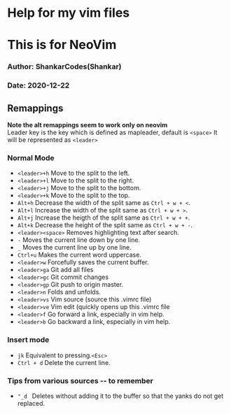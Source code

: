
# Help for my vim files
# This is for NeoVim
### Author: ShankarCodes(Shankar)
### Date:   2020-12-22

## Remappings
**Note the alt remappings seem to work only on neovim**\
Leader key is the key which is defined as mapleader, default is `<space>`
It will be represented as `<leader>`
### Normal Mode
* `<leader>+h` Move to the split to the left.
* `<leader>+l` Move to the split to the right.
* `<leader>+j` Move to the split to the bottom.
* `<leader>+k` Move to the split to the top.
* `Alt+h` Decrease the width of the split same as `Ctrl + w + <`.
* `Alt+l` Increase the width of the split same as `Ctrl + w + >`.
* `Alt+j` Increase the heigth of the split same as `Ctrl + w + +`.
* `Alt+k` Decrease the height of the split same as `Ctrl + w + -`.
* `<leader><space>` Removes highlighting text after search.
* `-` Moves the current line down by one line.
* `_` Moves the current line up by one line.
* `Ctrl+u` Makes the current word uppercase.
* `<leader>w` Forcefully saves the current buffer.
* `<leader>ga` Git add all files
* `<leader>gc` Git commit changes
* `<leader>gp` Git push to origin master.
* `<leader>n` Folds and unfolds.
* `<leader>vs` Vim source (source this .vimrc file)
* `<leader>ve` Vim edit (quickly opens up this .vimrc file
* `<leader>f` Go forward a link, especially in vim help.
* `<leader>b` Go backward a link, especially in vim help.
### Insert mode
* `jk` Equivalent to pressing.`<Esc>`
* `Ctrl + d` Delete the current line.

### Tips from various sources -- to remember
* `"_d ` Deletes without adding it to the buffer so that the yanks do not get replaced.


